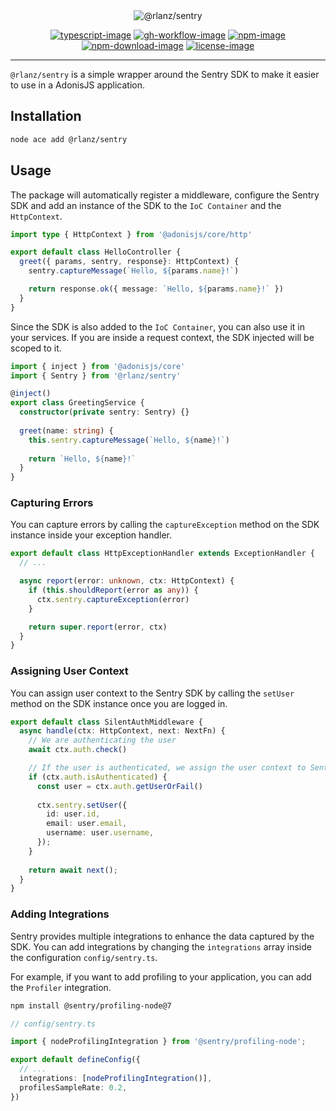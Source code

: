 <div align="center">
  <img src="https://github.com/RomainLanz/sentry/assets/2793951/229f22b4-6340-482d-8244-9dce18ca395f" alt="@rlanz/sentry">
</div>

<div align="center">

[![typescript-image]][typescript-url]
[![gh-workflow-image]][gh-workflow-url]
[![npm-image]][npm-url]
[![npm-download-image]][npm-download-url]
[![license-image]][license-url]

</div>

<hr />

`@rlanz/sentry` is a simple wrapper around the Sentry SDK to make it easier to use in a AdonisJS application.

## Installation

```sh
node ace add @rlanz/sentry
```

## Usage

The package will automatically register a middleware, configure the Sentry SDK and add an instance of the SDK to the `IoC Container` and the `HttpContext`.

```ts
import type { HttpContext } from '@adonisjs/core/http'

export default class HelloController {
  greet({ params, sentry, response}: HttpContext) {
    sentry.captureMessage(`Hello, ${params.name}!`)

    return response.ok({ message: `Hello, ${params.name}!` })
  }
}
```

Since the SDK is also added to the `IoC Container`, you can also use it in your services. If you are inside a request context, the SDK injected will be scoped to it.

```ts
import { inject } from '@adonisjs/core'
import { Sentry } from '@rlanz/sentry'

@inject()
export class GreetingService {
  constructor(private sentry: Sentry) {}
  
  greet(name: string) {
    this.sentry.captureMessage(`Hello, ${name}!`)
    
    return `Hello, ${name}!`
  }
}
```

### Capturing Errors

You can capture errors by calling the `captureException` method on the SDK instance inside your exception handler.

```ts
export default class HttpExceptionHandler extends ExceptionHandler {
  // ...

  async report(error: unknown, ctx: HttpContext) {
    if (this.shouldReport(error as any)) {
      ctx.sentry.captureException(error)
    }

    return super.report(error, ctx)
  }
}
```

### Assigning User Context

You can assign user context to the Sentry SDK by calling the `setUser` method on the SDK instance once you are logged in.

```ts
export default class SilentAuthMiddleware {
  async handle(ctx: HttpContext, next: NextFn) {
    // We are authenticating the user
    await ctx.auth.check()

    // If the user is authenticated, we assign the user context to Sentry
    if (ctx.auth.isAuthenticated) {
      const user = ctx.auth.getUserOrFail()
      
      ctx.sentry.setUser({
        id: user.id, 
        email: user.email, 
        username: user.username,
      });
    }
    
    return await next();
  }
}
```

### Adding Integrations

Sentry provides multiple integrations to enhance the data captured by the SDK. You can add integrations by changing the `integrations` array inside the configuration `config/sentry.ts`.

For example, if you want to add profiling to your application, you can add the `Profiler` integration.

```sh
npm install @sentry/profiling-node@7
```

```ts
// config/sentry.ts

import { nodeProfilingIntegration } from '@sentry/profiling-node';

export default defineConfig({
  // ...
  integrations: [nodeProfilingIntegration()],
  profilesSampleRate: 0.2,
})
```

[gh-workflow-image]: https://img.shields.io/github/actions/workflow/status/rlanz/sentry/checks.yml?branch=main&style=for-the-badge
[gh-workflow-url]: https://github.com/rlanz/sentry/actions/workflows/checks.yml
[npm-image]: https://img.shields.io/npm/v/@rlanz/sentry.svg?style=for-the-badge&logo=npm
[npm-url]: https://www.npmjs.com/package/@rlanz/sentry
[npm-download-image]: https://img.shields.io/npm/dm/@rlanz/sentry?style=for-the-badge
[npm-download-url]: https://www.npmjs.com/package/@rlanz/sentry
[typescript-image]: https://img.shields.io/badge/Typescript-294E80.svg?style=for-the-badge&logo=typescript
[typescript-url]: https://www.typescriptlang.org
[license-image]: https://img.shields.io/npm/l/@rlanz/sentry?color=blueviolet&style=for-the-badge
[license-url]: LICENSE.md
